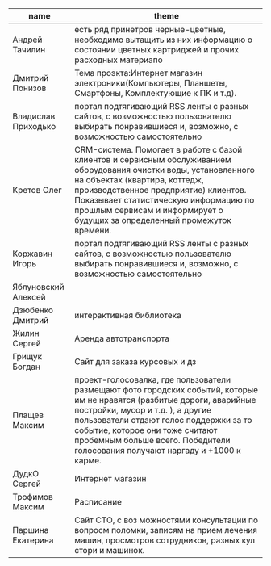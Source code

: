 | name                	| theme |   
|---------------------	|-----------------------------------------------------------------------------------------------------------------------------------------------	|
| Андрей Тачилин   	| есть ряд принетров черные-цветные, необходимо вытащить из них информацию о состоянии цветных картриджей и прочих расходных материапо|   	
| Дмитрий Понизов     	| Тема проэкта:Интернет магазин электроники(Компьютеры, Планшеты, Смартфоны, Комплектующие к ПК и т.д). |   	
| Владислав Приходько 	| портал подтягивающий RSS ленты с разных сайтов, с возможностью пользователю выбирать понравившиеся и, возможно, с возможностью самостоятельно 	|   	
| Кретов Олег 	| CRM-система. Помогает в работе с базой клиентов и сервисным обслуживанием оборудования очистки воды, установленного на объектах (квартира, коттедж, производственное предприятие) клиентов. Показывает статистическую информацию по прошлым сервисам и информирует о будущих за определенный промежуток времени.	|   
| Коржавин Игорь  	| портал подтягивающий RSS ленты с разных сайтов, с возможностью пользователю выбирать понравившиеся и, возможно, с возможностью самостоятельно 	|   	
| Яблуновский Алексей 	| 	|   
|Дзюбенко Дмитрий 	| интерактивная библиотека	|   
|Жилин Сергей 	| Аренда автотранспорта	|   
|Грищук Богдан 	| Сайт для заказа курсовых и дз 	|   
|Плащев Максим	|  проект-голосовалка, где пользователи размещают фото городских событий, которые им не нравятся (разбитые дороги, аварийные постройки, мусор и т.д. ), а другие пользователи отдают голос поддержки за то событие, которое они тоже считают пробемным больше всего. Победители голосования получают наргаду и +1000 к карме.	|   
|ДудкО Сергей| Интернет магазин	|   
|Трофимов Максим 	|  Расписание	|   
| Паршина Екатерина	|Сайт СТО, с воз можностями консультации по вопросм поломки, записям на прием лечения машин, просмотров сотрудников, разных кул стори и машинок.	|   	
 
